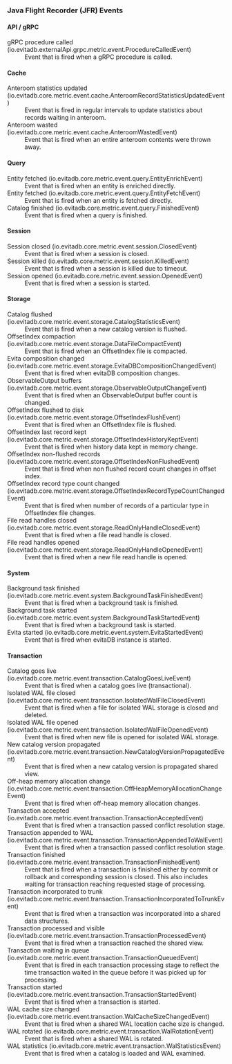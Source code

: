 ### Java Flight Recorder (JFR) Events

#### API / gRPC

<dl>
  <dt>gRPC procedure called (<SourceClass>io.evitadb.externalApi.grpc.metric.event.ProcedureCalledEvent</SourceClass>)</dt>
  <dd>Event that is fired when a gRPC procedure is called.</dd>
</dl>

#### Cache

<dl>
  <dt>Anteroom statistics updated (<SourceClass>io.evitadb.core.metric.event.cache.AnteroomRecordStatisticsUpdatedEvent</SourceClass>)</dt>
  <dd>Event that is fired in regular intervals to update statistics about records waiting in anteroom.</dd>
  <dt>Anteroom wasted (<SourceClass>io.evitadb.core.metric.event.cache.AnteroomWastedEvent</SourceClass>)</dt>
  <dd>Event that is fired when an entire anteroom contents were thrown away.</dd>
</dl>

#### Query

<dl>
  <dt>Entity fetched (<SourceClass>io.evitadb.core.metric.event.query.EntityEnrichEvent</SourceClass>)</dt>
  <dd>Event that is fired when an entity is enriched directly.</dd>
  <dt>Entity fetched (<SourceClass>io.evitadb.core.metric.event.query.EntityFetchEvent</SourceClass>)</dt>
  <dd>Event that is fired when an entity is fetched directly.</dd>
  <dt>Catalog finished (<SourceClass>io.evitadb.core.metric.event.query.FinishedEvent</SourceClass>)</dt>
  <dd>Event that is fired when a query is finished.</dd>
</dl>

#### Session

<dl>
  <dt>Session closed (<SourceClass>io.evitadb.core.metric.event.session.ClosedEvent</SourceClass>)</dt>
  <dd>Event that is fired when a session is closed.</dd>
  <dt>Session killed (<SourceClass>io.evitadb.core.metric.event.session.KilledEvent</SourceClass>)</dt>
  <dd>Event that is fired when a session is killed due to timeout.</dd>
  <dt>Session opened (<SourceClass>io.evitadb.core.metric.event.session.OpenedEvent</SourceClass>)</dt>
  <dd>Event that is fired when a session is started.</dd>
</dl>

#### Storage

<dl>
  <dt>Catalog flushed (<SourceClass>io.evitadb.core.metric.event.storage.CatalogStatisticsEvent</SourceClass>)</dt>
  <dd>Event that is fired when a new catalog version is flushed.</dd>
  <dt>OffsetIndex compaction (<SourceClass>io.evitadb.core.metric.event.storage.DataFileCompactEvent</SourceClass>)</dt>
  <dd>Event that is fired when an OffsetIndex file is compacted.</dd>
  <dt>Evita composition changed (<SourceClass>io.evitadb.core.metric.event.storage.EvitaDBCompositionChangedEvent</SourceClass>)</dt>
  <dd>Event that is fired when evitaDB composition changes.</dd>
  <dt>ObservableOutput buffers (<SourceClass>io.evitadb.core.metric.event.storage.ObservableOutputChangeEvent</SourceClass>)</dt>
  <dd>Event that is fired when an ObservableOutput buffer count is changed.</dd>
  <dt>OffsetIndex flushed to disk (<SourceClass>io.evitadb.core.metric.event.storage.OffsetIndexFlushEvent</SourceClass>)</dt>
  <dd>Event that is fired when an OffsetIndex file is flushed.</dd>
  <dt>OffsetIndex last record kept (<SourceClass>io.evitadb.core.metric.event.storage.OffsetIndexHistoryKeptEvent</SourceClass>)</dt>
  <dd>Event that is fired when history data kept in memory change.</dd>
  <dt>OffsetIndex non-flushed records (<SourceClass>io.evitadb.core.metric.event.storage.OffsetIndexNonFlushedEvent</SourceClass>)</dt>
  <dd>Event that is fired when non flushed record count changes in offset index.</dd>
  <dt>OffsetIndex record type count changed (<SourceClass>io.evitadb.core.metric.event.storage.OffsetIndexRecordTypeCountChangedEvent</SourceClass>)</dt>
  <dd>Event that is fired when number of records of a particular type in OffsetIndex file changes.</dd>
  <dt>File read handles closed (<SourceClass>io.evitadb.core.metric.event.storage.ReadOnlyHandleClosedEvent</SourceClass>)</dt>
  <dd>Event that is fired when a file read handle is closed.</dd>
  <dt>File read handles opened (<SourceClass>io.evitadb.core.metric.event.storage.ReadOnlyHandleOpenedEvent</SourceClass>)</dt>
  <dd>Event that is fired when a new file read handle is opened.</dd>
</dl>

#### System

<dl>
  <dt>Background task finished (<SourceClass>io.evitadb.core.metric.event.system.BackgroundTaskFinishedEvent</SourceClass>)</dt>
  <dd>Event that is fired when a background task is finished.</dd>
  <dt>Background task started (<SourceClass>io.evitadb.core.metric.event.system.BackgroundTaskStartedEvent</SourceClass>)</dt>
  <dd>Event that is fired when a background task is started.</dd>
  <dt>Evita started (<SourceClass>io.evitadb.core.metric.event.system.EvitaStartedEvent</SourceClass>)</dt>
  <dd>Event that is fired when evitaDB instance is started.</dd>
</dl>

#### Transaction

<dl>
  <dt>Catalog goes live (<SourceClass>io.evitadb.core.metric.event.transaction.CatalogGoesLiveEvent</SourceClass>)</dt>
  <dd>Event that is fired when a catalog goes live (transactional).</dd>
  <dt>Isolated WAL file closed (<SourceClass>io.evitadb.core.metric.event.transaction.IsolatedWalFileClosedEvent</SourceClass>)</dt>
  <dd>Event that is fired when a file for isolated WAL storage is closed and deleted.</dd>
  <dt>Isolated WAL file opened (<SourceClass>io.evitadb.core.metric.event.transaction.IsolatedWalFileOpenedEvent</SourceClass>)</dt>
  <dd>Event that is fired when new file is opened for isolated WAL storage.</dd>
  <dt>New catalog version propagated (<SourceClass>io.evitadb.core.metric.event.transaction.NewCatalogVersionPropagatedEvent</SourceClass>)</dt>
  <dd>Event that is fired when a new catalog version is propagated shared view.</dd>
  <dt>Off-heap memory allocation change (<SourceClass>io.evitadb.core.metric.event.transaction.OffHeapMemoryAllocationChangeEvent</SourceClass>)</dt>
  <dd>Event that is fired when off-heap memory allocation changes.</dd>
  <dt>Transaction accepted (<SourceClass>io.evitadb.core.metric.event.transaction.TransactionAcceptedEvent</SourceClass>)</dt>
  <dd>Event that is fired when a transaction passed conflict resolution stage.</dd>
  <dt>Transaction appended to WAL (<SourceClass>io.evitadb.core.metric.event.transaction.TransactionAppendedToWalEvent</SourceClass>)</dt>
  <dd>Event that is fired when a transaction passed conflict resolution stage.</dd>
  <dt>Transaction finished (<SourceClass>io.evitadb.core.metric.event.transaction.TransactionFinishedEvent</SourceClass>)</dt>
  <dd>Event that is fired when a transaction is finished either by commit or rollback and corresponding session is closed. This also includes waiting for transaction reaching requested stage of processing.</dd>
  <dt>Transaction incorporated to trunk (<SourceClass>io.evitadb.core.metric.event.transaction.TransactionIncorporatedToTrunkEvent</SourceClass>)</dt>
  <dd>Event that is fired when a transaction was incorporated into a shared data structures.</dd>
  <dt>Transaction processed and visible (<SourceClass>io.evitadb.core.metric.event.transaction.TransactionProcessedEvent</SourceClass>)</dt>
  <dd>Event that is fired when a transaction reached the shared view.</dd>
  <dt>Transaction waiting in queue (<SourceClass>io.evitadb.core.metric.event.transaction.TransactionQueuedEvent</SourceClass>)</dt>
  <dd>Event that is fired in each transaction processing stage to reflect the time transaction waited in the queue before it was picked up for processing.</dd>
  <dt>Transaction started (<SourceClass>io.evitadb.core.metric.event.transaction.TransactionStartedEvent</SourceClass>)</dt>
  <dd>Event that is fired when a transaction is started.</dd>
  <dt>WAL cache size changed (<SourceClass>io.evitadb.core.metric.event.transaction.WalCacheSizeChangedEvent</SourceClass>)</dt>
  <dd>Event that is fired when a shared WAL location cache size is changed.</dd>
  <dt>WAL rotated (<SourceClass>io.evitadb.core.metric.event.transaction.WalRotationEvent</SourceClass>)</dt>
  <dd>Event that is fired when a shared WAL is rotated.</dd>
  <dt>WAL statistics (<SourceClass>io.evitadb.core.metric.event.transaction.WalStatisticsEvent</SourceClass>)</dt>
  <dd>Event that is fired when a catalog is loaded and WAL examined.</dd>
</dl>

